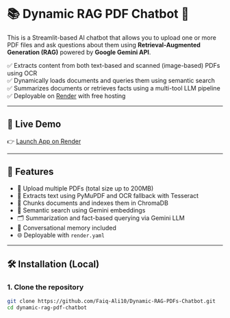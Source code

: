 # 📚 Dynamic RAG PDF Chatbot 🤖

This is a Streamlit-based AI chatbot that allows you to upload one or more PDF files and ask questions about them using **Retrieval-Augmented Generation (RAG)** powered by **Google Gemini API**.

✅ Extracts content from both text-based and scanned (image-based) PDFs using OCR  
✅ Dynamically loads documents and queries them using semantic search  
✅ Summarizes documents or retrieves facts using a multi-tool LLM pipeline  
✅ Deployable on [Render](https://render.com) with free hosting

---

## 🔗 Live Demo

👉 [Launch App on Render](https://dynamic-rag-pdfs.onrender.com/)

---

## 🚀 Features

- 📄 Upload multiple PDFs (total size up to 200MB)
- 🧠 Extracts text using PyMuPDF and OCR fallback with Tesseract
- 🧩 Chunks documents and indexes them in ChromaDB
- 🔎 Semantic search using Gemini embeddings
- 🗂️ Summarization and fact-based querying via Gemini LLM
- 💬 Conversational memory included
- 🌐 Deployable with `render.yaml`

---

## 🛠️ Installation (Local)

### 1. Clone the repository

```bash
git clone https://github.com/Faiq-Ali10/Dynamic-RAG-PDFs-Chatbot.git
cd dynamic-rag-pdf-chatbot
